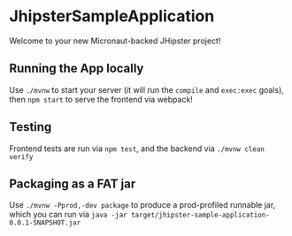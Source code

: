 # JhipsterSampleApplication

Welcome to your new Micronaut-backed JHipster project!

## Running the App locally

Use `./mvnw` to start your server (it will run the `compile` and `exec:exec` goals), then `npm start` to serve the frontend via webpack!

## Testing

Frontend tests are run via `npm test`, and the backend via `./mvnw clean verify`

## Packaging as a FAT jar

Use `./mvnw -Pprod,-dev package` to produce a prod-profiled runnable jar, which you can run via `java -jar target/jhipster-sample-application-0.0.1-SNAPSHOT.jar`
